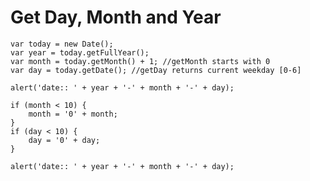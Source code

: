 # Get Day, Month and Year

    var today = new Date();
    var year = today.getFullYear();
    var month = today.getMonth() + 1; //getMonth starts with 0
    var day = today.getDate(); //getDay returns current weekday [0-6]

    alert('date:: ' + year + '-' + month + '-' + day);

    if (month < 10) {
        month = '0' + month;
    }
    if (day < 10) {
        day = '0' + day;
    }

    alert('date:: ' + year + '-' + month + '-' + day);
